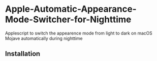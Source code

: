 # Apple-Automatic-Appearance-Mode-Switcher-for-Nighttime
Applescript to switch the appearence mode from light to dark on macOS Mojave automatically during nighttime


## Installation
